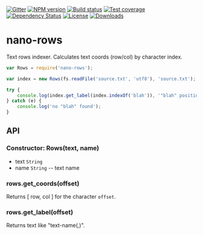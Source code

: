 [![Gitter][gitter-image]][gitter-url]
[![NPM version][npm-image]][npm-url]
[![Build status][travis-image]][travis-url]
[![Test coverage][coveralls-image]][coveralls-url]
[![Dependency Status][david-image]][david-url]
[![License][license-image]][license-url]
[![Downloads][downloads-image]][downloads-url]

# nano-rows
Text rows indexer. Calculates text coords (row/col) by character index.


```js
var Rows = require('nano-rows');

var index = new Rows(fs.readFile('source.txt', 'utf8'), 'source.txt');

try {
	console.log(index.get_label(index.indexOf('blah')), '"blah" position');
} catch (e) {
	console.log('no "blah" found');
}
```

## API

### Constructor: Rows(text, name)

* text `String`
* name `String` -- text name

### rows.get_coords(offset)

Returns [ row, col ] for the character `offset`.

### rows.get_label(offset)

Returns text like "text-name(<row>,<col>)".


[gitter-image]: https://badges.gitter.im/Holixus/nano-rows.svg
[gitter-url]: https://gitter.im/Holixus/nano-rows
[npm-image]: https://img.shields.io/npm/v/nano-rows.svg
[npm-url]: https://npmjs.org/package/nano-rows
[github-tag]: http://img.shields.io/github/tag/Holixus/nano-rows.svg
[github-url]: https://github.com/Holixus/nano-rows/tags
[travis-image]: https://travis-ci.org/Holixus/nano-rows.svg?branch=master
[travis-url]: https://travis-ci.org/Holixus/nano-rows
[coveralls-image]: https://img.shields.io/coveralls/Holixus/nano-rows.svg
[coveralls-url]: https://coveralls.io/r/Holixus/nano-rows
[david-image]: http://img.shields.io/david/Holixus/nano-rows.svg
[david-url]: https://david-dm.org/Holixus/nano-rows
[license-image]: http://img.shields.io/npm/l/nano-rows.svg
[license-url]: LICENSE
[downloads-image]: http://img.shields.io/npm/dm/nano-rows.svg
[downloads-url]: https://npmjs.org/package/nano-rows
